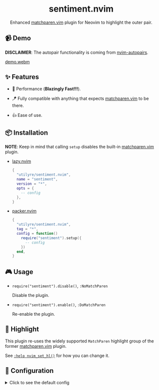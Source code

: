 <div align="center">

# sentiment.nvim

Enhanced [matchparen.vim][matchparen.vim] plugin for Neovim to highlight the
outer pair.

[matchparen.vim]: https://github.com/neovim/neovim/blob/master/runtime/plugin/matchparen.vim

</div>

## 📹 Demo

**DISCLAIMER**: The autopair functionality is coming from
[nvim-autopairs][nvim-autopairs].

[demo.webm](https://user-images.githubusercontent.com/91974155/223225880-2b22dcda-3d38-4a9f-82d5-0e76c0c789e7.webm)

[nvim-autopairs]: https://github.com/windwp/nvim-autopairs

## ✨ Features

-   🚀 Performance (**Blazingly Fast!!!**).

-   🪁 Fully compatible with anything that expects
    [matchparen.vim][matchparen.vim] to be there.

-   👍 Ease of use.

[matchparen.vim]: https://github.com/neovim/neovim/blob/master/runtime/plugin/matchparen.vim

## 📦 Installation

**NOTE**: Keep in mind that calling `setup` disables the built-in
[matchparen.vim][matchparen.vim] plugin.

-   [lazy.nvim][lazy.nvim]

    ```lua
    {
      "utilyre/sentiment.nvim",
      name = "sentiment",
      version = "*",
      opts = {
        -- config
      },
    }
    ```

-   [packer.nvim][packer.nvim]

    ```lua
    {
      "utilyre/sentiment.nvim",
      tag = "*",
      config = function()
        require("sentiment").setup({
          -- config
        })
      end,
    }
    ```

[matchparen.vim]: https://github.com/neovim/neovim/blob/master/runtime/plugin/matchparen.vim
[lazy.nvim]: https://github.com/folke/lazy.nvim
[packer.nvim]: https://github.com/wbthomason/packer.nvim

## 🎮 Usage

-   `require("sentiment").disable()`, `:NoMatchParen`

    Disable the plugin.

-   `require("sentiment").enable()`, `:DoMatchParen`

    Re-enable the plugin.

## 🎨 Highlight

This plugin re-uses the widely supported `MatchParen` highlight group of the
former [matchparen.vim][matchparen.vim] plugin.

See [`:help nvim_set_hl()`][nvim_set_hl] for how you can change it.

[matchparen.vim]: https://github.com/neovim/neovim/blob/master/runtime/plugin/matchparen.vim
[nvim_set_hl]: https://neovim.io/doc/user/api.html#nvim_set_hl()

## 🚠 Configuration

<details>

<summary>Click to see the default config</summary>

```lua
{
  ---Dictionary to check whether a buftype should be included.
  ---
  ---@type table<string, boolean>
  included_buftypes = {
    [""] = true,
  },

  ---Dictionary to check whether a filetype should be excluded.
  ---
  ---@type table<string, boolean>
  excluded_filetypes = {},

  ---Dictionary to check whether a mode should be included.
  ---
  ---@type table<string, boolean>
  included_modes = {
    n = true,
    i = true,
  },

  ---How much (in milliseconds) should the cursor stay still to calculate and
  ---render a pair.
  ---
  ---NOTE: It's recommended to set this somewhere above and close to your key
  ---repeat speed in order to keep the calculations at minimum.
  ---
  ---@type integer
  delay = 50,

  ---How many lines to look backwards/forwards to find a pair.
  ---
  ---@type integer
  limit = 100,

  ---List of `(left, right)` pairs.
  ---
  ---NOTE: Both sides of a pair can't have the same character.
  ---
  ---@type tuple<string, string>[]
  pairs = {
    { "(", ")" },
    { "{", "}" },
    { "[", "]" },
  },
}
```

</details>
